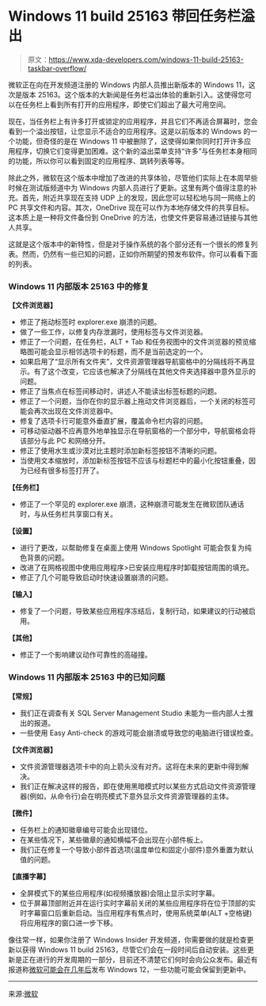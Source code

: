 # Windows 11 build 25163 带回任务栏溢出

> 原文：<https://www.xda-developers.com/windows-11-build-25163-taskbar-overflow/>

微软正在向在开发频道注册的 Windows 内部人员推出新版本的 Windows 11，这次是版本 25163。这个版本的大新闻是任务栏溢出体验的重新引入。这使得您可以在任务栏上看到所有打开的应用程序，即使它们超出了最大可用空间。

现在，当任务栏上有许多打开或锁定的应用程序，并且它们不再适合屏幕时，您会看到一个溢出按钮，让您显示不适合的应用程序。这是以前版本的 Windows 的一个功能，但奇怪的是在 Windows 11 中被删除了，这使得如果你同时打开许多应用程序，切换它们变得更加困难。这个新的溢出菜单支持“许多”与任务栏本身相同的功能，所以你可以看到固定的应用程序、跳转列表等等。

除此之外，微软在这个版本中增加了改进的共享体验，尽管他们实际上在本周早些时候在测试版频道中为 Windows 内部人员进行了更新。这里有两个值得注意的补充。首先，附近共享现在支持 UDP 上的发现，因此您可以轻松地与同一网络上的 PC 共享文件和内容。其次，OneDrive 现在可以作为本地存储文件的共享目标。这本质上是一种将文件备份到 OneDrive 的方法，也使文件更容易通过链接与其他人共享。

这就是这个版本中的新特性，但是对于操作系统的各个部分还有一个很长的修复列表。然而，仍然有一些已知的问题，正如你所期望的预发布软件。你可以看看下面的列表。

### Windows 11 内部版本 25163 中的修复

**【文件浏览器】**

*   修正了拖动标签时 explorer.exe 崩溃的问题。
*   做了一些工作，以修复内存泄漏时，使用标签与文件浏览器。
*   修正了一个问题，在任务栏，ALT + Tab 和任务视图中的文件浏览器的预览缩略图可能会显示相邻选项卡的标题，而不是当前选定的一个。
*   如果启用了“显示所有文件夹”，文件资源管理器导航窗格中的分隔线将不再显示。有了这个改变，它应该也解决了分隔线在其他文件夹选择器中意外显示的问题。
*   修正了当焦点在标签间移动时，讲述人不能读出标签标题的问题。
*   修正了一个问题，当你在你的显示器上拖动文件浏览器后，一个关闭的标签可能会再次出现在文件浏览器中。
*   修复了选项卡行可能意外垂直扩展，覆盖命令栏内容的问题。
*   可移动驱动器不应再意外地单独显示在导航窗格的一个部分中，导航窗格会将该部分与此 PC 和网络分开。
*   修正了使用水生或沙漠对比主题时添加新标签按钮不清晰的问题。
*   当使用文本缩放时，添加新标签按钮不应该与标题栏中的最小化按钮重叠，因为已经有很多标签打开了。

**【任务栏】**

*   修正了一个罕见的 explorer.exe 崩溃，这种崩溃可能发生在微软团队通话时，与从任务栏共享窗口有关。

**【设置】**

*   进行了更改，以帮助修复在桌面上使用 Windows Spotlight 可能会恢复为纯色背景的问题。
*   改进了在网格视图中使用应用程序>已安装应用程序时卸载按钮周围的填充。
*   修正了几个可能导致启动时快速设置崩溃的问题。

**【输入】**

*   修复了一个问题，导致某些应用程序冻结后，复制行动，如果建议的行动被启用。

**【其他】**

*   修正了一个影响建议动作可靠性的高碰撞。

### Windows 11 内部版本 25163 中的已知问题

**【常规】**

*   我们正在调查有关 SQL Server Management Studio 未能为一些内部人士推出的报道。
*   一些使用 Easy Anti-check 的游戏可能会崩溃或导致您的电脑进行错误检查。

**【文件浏览器】**

*   文件资源管理器选项卡中的向上箭头没有对齐。这将在未来的更新中得到解决。
*   我们正在解决这样的报告，即在使用黑暗模式时以某些方式启动文件资源管理器(例如，从命令行)会在明亮模式下意外显示文件资源管理器的主体。

**【微件】**

*   任务栏上的通知徽章编号可能会出现错位。
*   在某些情况下，某些徽章的通知横幅不会出现在小部件板上。
*   我们正在修复一个导致小部件首选项(温度单位和固定小部件)意外重置为默认值的问题。

**【直播字幕】**

*   全屏模式下的某些应用程序(如视频播放器)会阻止显示实时字幕。
*   位于屏幕顶部附近并在运行实时字幕前关闭的某些应用程序将在位于顶部的实时字幕窗口后重新启动。当应用程序有焦点时，使用系统菜单(ALT +空格键)将应用程序的窗口进一步下移。

像往常一样，如果你注册了 Windows Insider 开发频道，你需要做的就是检查更新以获得 Windows 11 build 25163，尽管它们会在一段时间后自动安装。这些更新是正在进行的开发周期的一部分，目前还不清楚它们何时会向公众发布。最近有报道称[微软可能会在几年后](https://www.xda-developers.com/windows-12-coming-2024-report/)发布 Windows 12，一些功能可能会保留到更新中。

* * *

来源:[微软](https://blogs.windows.com/windows-insider/2022/07/20/announcing-windows-11-insider-preview-build-25163/)